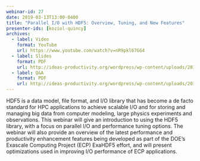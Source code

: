 ```yaml
---
webinar-id: 27
date: 2019-03-13T13:00-0400
title: "Parallel I/O with HDF5: Overview, Tuning, and New Features"
presenter-ids: [koziol-quincy]
archives:
  - label: Video
    format: YouTube
    url: https://www.youtube.com/watch?v=nR9pkl67GG4
  - label: Slides
    format: PDF
    url: http://ideas-productivity.org/wordpress/wp-content/uploads/2019/03/webinar027-hdf5.pdf
  - label: Q&A
    format: PDF
    url: http://ideas-productivity.org/wordpress/wp-content/uploads/2019/03/webinar027-hdf5-qa.pdf
---
```

HDF5 is a data model, file format, and I/O library that has become a
de facto standard for HPC applications to achieve scalable I/O and for
storing and managing big data from computer modeling, large physics
experiments and observations. This webinar will give an introduction
to using the HDF5 library, with a focus on parallel I/O and
performance tuning options. The webinar will also provide an overview
of the latest performance and productivity enhancement features being
developed as part of the DOE’s Exascale Computing Project (ECP)
ExaHDF5 effort, and will present optimizations used in improving I/O
performance of ECP applications.
